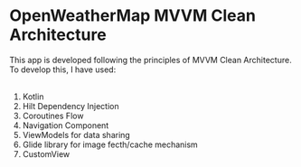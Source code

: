 # OpenWeatherMap MVVM Clean Architecture
This app is developed following the principles of MVVM Clean Architecture.
To develop this, I have used: </br> </br>
1. Kotlin
2. Hilt Dependency Injection
3. Coroutines Flow
4. Navigation Component
5. ViewModels for data sharing
6. Glide library for image fecth/cache mechanism
7. CustomView
